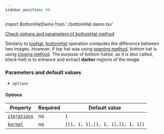 ```yaml
---
sidebar_position: 60
---
```


import BottomHatDemo from './bottomHat.demo.tsx'

[Check options and parameters of bottomHat method](https://image-js.github.io/image-js-typescript/classes/Image.html#bottomHat 'github.io link')

Similarly to [topHat](./topHat.md 'internal link to top hat'), [bottomHat](https://en.wikipedia.org/wiki/Top-hat_transform 'wikipedia link to top hat') operation computes the difference between two images. However, if top hat was using [opening method](./open.md 'internal link on open method'), bottom hat is using [closing method](./close.md 'internal link on close method').
The purpose of bottom hat(or, as it is also called, _black-hat_) is to enhance and extract **darker** regions of the image.

<BottomHatDemo />

### Parameters and default values

- `options`

#### Options

| Property                                                                                                   | Required | Default value                     |
| ---------------------------------------------------------------------------------------------------------- | -------- | --------------------------------- |
| [`iterations`](https://image-js.github.io/image-js-typescript/interfaces/BottomHatOptions.html#iterations) | no       | `1`                               |
| [`kernel`](https://image-js.github.io/image-js-typescript/interfaces/BottomHatOptions.html#kernel)         | no       | `[[1, 1, 1],[1, 1, 1],[1, 1, 1]]` |
